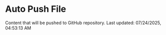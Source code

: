 # Auto Push File

Content that will be pushed to GitHub repository.
Last updated: 07/24/2025, 04:53:13 AM